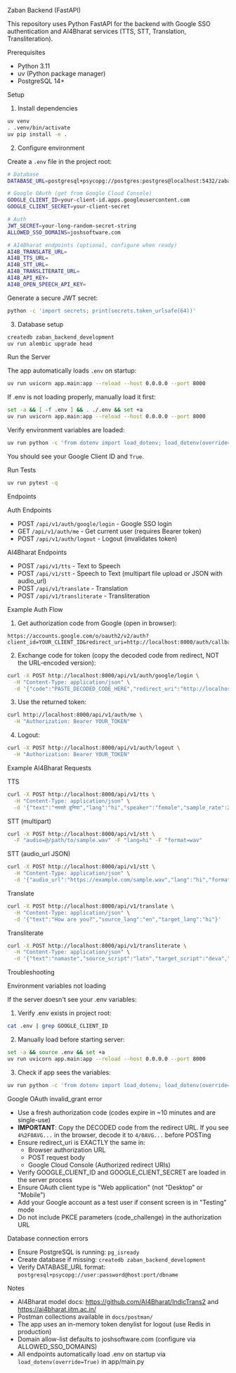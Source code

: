 Zaban Backend (FastAPI)

This repository uses Python FastAPI for the backend with Google SSO authentication and AI4Bharat services (TTS, STT, Translation, Transliteration).

Prerequisites

- Python 3.11
- uv (Python package manager)
- PostgreSQL 14+

Setup

1) Install dependencies

```bash
uv venv
. .venv/bin/activate
uv pip install -e .
```

2) Configure environment

Create a `.env` file in the project root:

```bash
# Database
DATABASE_URL=postgresql+psycopg://postgres:postgres@localhost:5432/zaban_backend_development

# Google OAuth (get from Google Cloud Console)
GOOGLE_CLIENT_ID=your-client-id.apps.googleusercontent.com
GOOGLE_CLIENT_SECRET=your-client-secret

# Auth
JWT_SECRET=your-long-random-secret-string
ALLOWED_SSO_DOMAINS=joshsoftware.com

# AI4Bharat endpoints (optional, configure when ready)
AI4B_TRANSLATE_URL=
AI4B_TTS_URL=
AI4B_STT_URL=
AI4B_TRANSLITERATE_URL=
AI4B_API_KEY=
AI4B_OPEN_SPEECH_API_KEY=
```

Generate a secure JWT secret:
```bash
python -c 'import secrets; print(secrets.token_urlsafe(64))'
```

3) Database setup

```bash
createdb zaban_backend_development
uv run alembic upgrade head
```

Run the Server

The app automatically loads `.env` on startup:

```bash
uv run uvicorn app.main:app --reload --host 0.0.0.0 --port 8000
```

If .env is not loading properly, manually load it first:

```bash
set -a && [ -f .env ] && . ./.env && set +a
uv run uvicorn app.main:app --reload --host 0.0.0.0 --port 8000
```

Verify environment variables are loaded:

```bash
uv run python -c 'from dotenv import load_dotenv; load_dotenv(override=True); import os; print(os.getenv("GOOGLE_CLIENT_ID"), bool(os.getenv("GOOGLE_CLIENT_SECRET")))'
```

You should see your Google Client ID and `True`.

Run Tests

```bash
uv run pytest -q
```

Endpoints

Auth Endpoints

- POST `/api/v1/auth/google/login` - Google SSO login
- GET `/api/v1/auth/me` - Get current user (requires Bearer token)
- POST `/api/v1/auth/logout` - Logout (invalidates token)

AI4Bharat Endpoints

- POST `/api/v1/tts` - Text to Speech
- POST `/api/v1/stt` - Speech to Text (multipart file upload or JSON with audio_url)
- POST `/api/v1/translate` - Translation
- POST `/api/v1/transliterate` - Transliteration

Example Auth Flow

1. Get authorization code from Google (open in browser):

```
https://accounts.google.com/o/oauth2/v2/auth?client_id=YOUR_CLIENT_ID&redirect_uri=http://localhost:8000/auth/callback&response_type=code&scope=openid%20email%20profile&prompt=consent&login_hint=your.email@joshsoftware.com
```

2. Exchange code for token (copy the decoded code from redirect, NOT the URL-encoded version):

```bash
curl -X POST http://localhost:8000/api/v1/auth/google/login \
  -H "Content-Type: application/json" \
  -d '{"code":"PASTE_DECODED_CODE_HERE","redirect_uri":"http://localhost:8000/auth/callback"}'
```

3. Use the returned token:

```bash
curl http://localhost:8000/api/v1/auth/me \
  -H "Authorization: Bearer YOUR_TOKEN"
```

4. Logout:

```bash
curl -X POST http://localhost:8000/api/v1/auth/logout \
  -H "Authorization: Bearer YOUR_TOKEN"
```

Example AI4Bharat Requests

TTS

```bash
curl -X POST http://localhost:8000/api/v1/tts \
  -H "Content-Type: application/json" \
  -d '{"text":"नमस्ते दुनिया","lang":"hi","speaker":"female","sample_rate":22050,"format":"wav"}'
```

STT (multipart)

```bash
curl -X POST http://localhost:8000/api/v1/stt \
  -F "audio=@/path/to/sample.wav" -F "lang=hi" -F "format=wav"
```

STT (audio_url JSON)

```bash
curl -X POST http://localhost:8000/api/v1/stt \
  -H "Content-Type: application/json" \
  -d '{"audio_url":"https://example.com/sample.wav","lang":"hi","format":"wav"}'
```

Translate

```bash
curl -X POST http://localhost:8000/api/v1/translate \
  -H "Content-Type: application/json" \
  -d '{"text":"How are you?","source_lang":"en","target_lang":"hi"}'
```

Transliterate

```bash
curl -X POST http://localhost:8000/api/v1/transliterate \
  -H "Content-Type: application/json" \
  -d '{"text":"namaste","source_script":"latn","target_script":"deva","lang":"hi","topk":3}'
```

Troubleshooting

Environment variables not loading

If the server doesn't see your .env variables:

1. Verify .env exists in project root:
```bash
cat .env | grep GOOGLE_CLIENT_ID
```

2. Manually load before starting server:
```bash
set -a && source .env && set +a
uv run uvicorn app.main:app --reload --host 0.0.0.0 --port 8000
```

3. Check if app sees the variables:
```bash
uv run python -c 'from dotenv import load_dotenv; load_dotenv(override=True); import os; print(os.getenv("GOOGLE_CLIENT_ID"))'
```

Google OAuth invalid_grant error

- Use a fresh authorization code (codes expire in ~10 minutes and are single-use)
- **IMPORTANT**: Copy the DECODED code from the redirect URL. If you see `4%2F0AVG...` in the browser, decode it to `4/0AVG...` before POSTing
- Ensure redirect_uri is EXACTLY the same in:
  - Browser authorization URL
  - POST request body
  - Google Cloud Console (Authorized redirect URIs)
- Verify GOOGLE_CLIENT_ID and GOOGLE_CLIENT_SECRET are loaded in the server process
- Ensure OAuth client type is "Web application" (not "Desktop" or "Mobile")
- Add your Google account as a test user if consent screen is in "Testing" mode
- Do not include PKCE parameters (code_challenge) in the authorization URL

Database connection errors

- Ensure PostgreSQL is running: `pg_isready`
- Create database if missing: `createdb zaban_backend_development`
- Verify DATABASE_URL format: `postgresql+psycopg://user:password@host:port/dbname`

Notes

- AI4Bharat model docs: https://github.com/AI4Bharat/IndicTrans2 and https://ai4bharat.iitm.ac.in/
- Postman collections available in `docs/postman/`
- The app uses an in-memory token denylist for logout (use Redis in production)
- Domain allow-list defaults to joshsoftware.com (configure via ALLOWED_SSO_DOMAINS)
- All endpoints automatically load .env on startup via `load_dotenv(override=True)` in app/main.py
